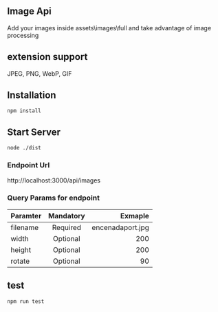 ## Image Api

Add your images inside assets\images\full and take advantage of image processing  

## extension support 
JPEG, PNG, WebP, GIF

## Installation

```shell
npm install
```
## Start Server

```shell
node ./dist
```

### Endpoint Url

 http://localhost:3000/api/images


### Query Params for endpoint

| Paramter      | Mandatory | Exmaple           |
| ------------- |:---------:| -----------------:|
| filename      | Required  | encenadaport.jpg  |
| width         | Optional  | 200               |
| height        | Optional  | 200               |
| rotate        | Optional  | 90                |

## test

```shell
npm run test
```
